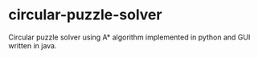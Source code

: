 # circular-puzzle-solver
Circular puzzle solver using A* algorithm implemented in python and GUI written in java. 
